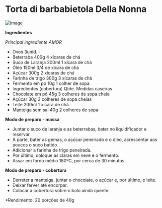 # Torta di barbabietola Della Nonna


![image](https://user-images.githubusercontent.com/75401750/171996077-359d812f-4764-4e58-ae5b-c03ef10e7d1e.png)

**Ingredientes**

*Principal ingrediente AMOR*

- Ovos 	3unid. 	- 
- Beterraba 	             400g 	4 xícaras de chá 
- Suco de Laranja 	200ml 	1 xícara de chá 
- Óleo 	              150ml 	3/4 de xícara de chá 
- Açúcar 	300g 	             2 xícaras de chá
- Farinha de trigo 	300g 	3 xícaras de chá 
- Fermento em pó 	10g 	1 colher de sopa 
- Ingredientes (cobertura) 	Qtde. 	Medidas caseiras 
- Chocolate em pó 	45g 	3 colheres de sopa cheia 
- Açúcar 	30g 	3 colheres de sopa cheias 
- Leite 	200ml 	1 xícara de chá 
- Manteiga sem sal 	40g 	2 colheres de sopa



**Modo de preparo - massa**

- Juntar o suco de laranja e as beterrabas, bater no liquidificador e reservar. 
- A parte, bater as gemas, o açúcar peneirado e o óleo, acrescentar aos poucos o suco batido. 
- Adicionar a farinha de trigo peneirada. 
- Por último, coloque as claras em neve e o fermento. 
- Assar em forno médio 180ºC, por cerca de 30 minutos. 

**Modo de preparo - cobertura**
 
- Derreter a manteiga, juntar o chocolate, o açúcar e, por último, o leite. 
- Deixar ferver até encorpar. 
- Colocar a cobertura sobre o bolo ainda quente.

*Rendimento: 20 porções de 40g
